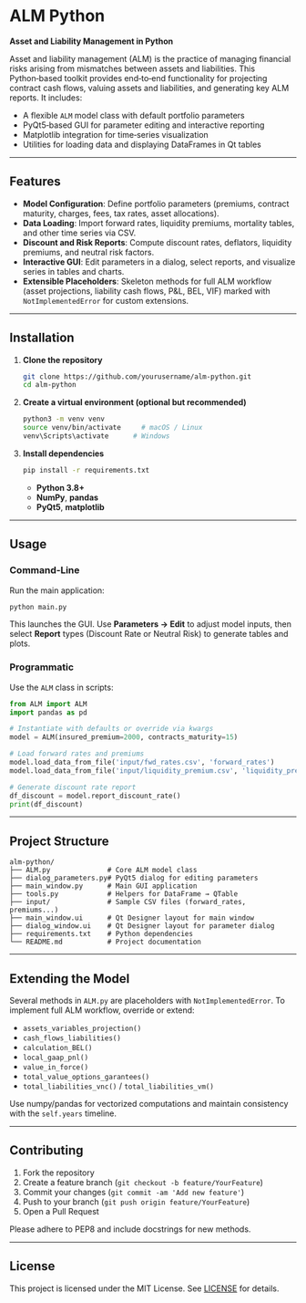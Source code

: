 # ALM Python

**Asset and Liability Management in Python**

Asset and liability management (ALM) is the practice of managing financial risks arising from mismatches between assets and liabilities. This Python‑based toolkit provides end‑to‑end functionality for projecting contract cash flows, valuing assets and liabilities, and generating key ALM reports. It includes:

* A flexible `ALM` model class with default portfolio parameters
* PyQt5‑based GUI for parameter editing and interactive reporting
* Matplotlib integration for time‑series visualization
* Utilities for loading data and displaying DataFrames in Qt tables

---

## Features

* **Model Configuration**: Define portfolio parameters (premiums, contract maturity, charges, fees, tax rates, asset allocations).
* **Data Loading**: Import forward rates, liquidity premiums, mortality tables, and other time series via CSV.
* **Discount and Risk Reports**: Compute discount rates, deflators, liquidity premiums, and neutral risk factors.
* **Interactive GUI**: Edit parameters in a dialog, select reports, and visualize series in tables and charts.
* **Extensible Placeholders**: Skeleton methods for full ALM workflow (asset projections, liability cash flows, P\&L, BEL, VIF) marked with `NotImplementedError` for custom extensions.

---

## Installation

1. **Clone the repository**

   ```bash
   git clone https://github.com/yourusername/alm-python.git
   cd alm-python
   ```

2. **Create a virtual environment (optional but recommended)**

   ```bash
   python3 -m venv venv
   source venv/bin/activate     # macOS / Linux
   venv\Scripts\activate      # Windows
   ```

3. **Install dependencies**

   ```bash
   pip install -r requirements.txt
   ```

   * **Python 3.8+**
   * **NumPy**, **pandas**
   * **PyQt5**, **matplotlib**

---

## Usage

### Command‑Line

Run the main application:

```bash
python main.py
```

This launches the GUI. Use **Parameters → Edit** to adjust model inputs, then select **Report** types (Discount Rate or Neutral Risk) to generate tables and plots.

### Programmatic

Use the `ALM` class in scripts:

```python
from ALM import ALM
import pandas as pd

# Instantiate with defaults or override via kwargs
model = ALM(insured_premium=2000, contracts_maturity=15)

# Load forward rates and premiums
model.load_data_from_file('input/fwd_rates.csv', 'forward_rates')
model.load_data_from_file('input/liquidity_premium.csv', 'liquidity_premium')

# Generate discount rate report
df_discount = model.report_discount_rate()
print(df_discount)
```

---

## Project Structure

```text
alm-python/
├── ALM.py              # Core ALM model class
├── dialog_parameters.py# PyQt5 dialog for editing parameters
├── main_window.py      # Main GUI application
├── tools.py            # Helpers for DataFrame → QTable
├── input/              # Sample CSV files (forward_rates, premiums...)
├── main_window.ui      # Qt Designer layout for main window
├── dialog_window.ui    # Qt Designer layout for parameter dialog
├── requirements.txt    # Python dependencies
└── README.md           # Project documentation
```

---

## Extending the Model

Several methods in `ALM.py` are placeholders with `NotImplementedError`. To implement full ALM workflow, override or extend:

* `assets_variables_projection()`
* `cash_flows_liabilities()`
* `calculation_BEL()`
* `local_gaap_pnl()`
* `value_in_force()`
* `total_value_options_garantees()`
* `total_liabilities_vnc()` / `total_liabilities_vm()`

Use numpy/pandas for vectorized computations and maintain consistency with the `self.years` timeline.

---

## Contributing

1. Fork the repository
2. Create a feature branch (`git checkout -b feature/YourFeature`)
3. Commit your changes (`git commit -am 'Add new feature'`)
4. Push to your branch (`git push origin feature/YourFeature`)
5. Open a Pull Request

Please adhere to PEP8 and include docstrings for new methods.

---

## License

This project is licensed under the MIT License. See [LICENSE](LICENSE) for details.
